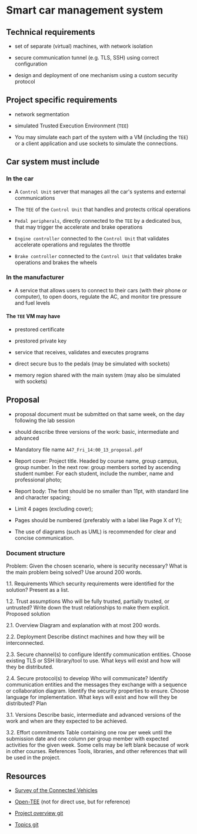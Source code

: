 
# Smart car management system

## Technical requirements

* set of separate (virtual) machines, with network isolation

* secure communication tunnel (e.g. TLS, SSH) using correct configuration

* design and deployment of one mechanism using a custom security protocol

## Project specific requirements

* network segmentation

* simulated Trusted Execution Environment (`TEE`)

* You may simulate each part of the system with a VM (including the `TEE`)
or a client application and use sockets to simulate the connections.

## Car system must include

### In the car

* A `Control Unit` server that manages all the car's systems and external communications

* The `TEE` of the `Control Unit` that handles and protects critical operations

* `Pedal peripherals`, directly connected to the `TEE` by a dedicated bus, that may trigger the accelerate and brake operations

* `Engine controller` connected to the `Control Unit` that validates accelerate operations and regulates the throttle

* `Brake controller` connected to the `Control Unit` that validates brake operations and brakes the wheels

### In the manufacturer

* A service that allows users to connect to their cars (with their phone or computer), to open doors, regulate the AC, and monitor tire pressure and fuel levels

#### The `TEE` VM may have

* prestored certificate

* prestored private key

* service that receives, validates and executes programs

* direct secure bus to the pedals (may be simulated with sockets)

* memory region shared with the main system (may also be simulated with sockets)

## Proposal

* proposal document must be submitted on that same week, on the day following the lab session

* should describe three versions of the work: basic, intermediate and advanced

* Mandatory file name `A47_Fri_14:00_13_proposal.pdf`

* Report cover: Project title. Headed by course name, group campus, group number. In the next row: group members sorted by ascending student number. For each student, include the number, name and professional photo;

* Report body: The font should be no smaller than 11pt, with standard line and character spacing;

* Limit 4 pages (excluding cover);

* Pages should be numbered (preferably with a label like Page X of Y);

* The use of diagrams (such as UML) is recommended for clear and concise communication.

### Document structure

Problem:
Given the chosen scenario, where is security necessary?
What is the main problem being solved?
Use around 200 words.

1.1. Requirements
Which security requirements were identified for the solution?
Present as a list.

1.2. Trust assumptions
Who will be fully trusted, partially trusted, or untrusted?
Write down the trust relationships to make them explicit.
Proposed solution

2.1. Overview
Diagram and explanation with at most 200 words.

2.2. Deployment
Describe distinct machines and how they will be interconnected.

2.3. Secure channel(s) to configure
Identify communication entities.
Choose existing TLS or SSH library/tool to use. What keys will exist and how will they be distributed.

2.4. Secure protocol(s) to develop
Who will communicate?
Identify communication entities and the messages they exchange with a sequence or collaboration diagram.
Identify the security properties to ensure.
Choose language for implementation.
What keys will exist and how will they be distributed?
Plan

3.1. Versions
Describe basic, intermediate and advanced versions of the work and when are they expected to be achieved.

3.2. Effort commitments
Table containing one row per week until the submission date and one column per group member with expected activities for the given week.
Some cells may be left blank because of work in other courses.
References
Tools, libraries, and other references that will be used in the project.

## Resources

* [Survey of the Connected Vehicles](https://ieeexplore.ieee.org/abstract/document/8058008)

* [Open-TEE](https://ieeexplore.ieee.org/document/7345308) (not for direct use, but for reference)

* [Project overview git](https://github.com/tecnico-sec/Project-Overview-2021_1)

* [Topics git](https://github.com/tecnico-sec/Project-Topics-2021_1/blob/main/README.md)
